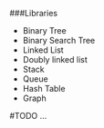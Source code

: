 ###Libraries
- Binary Tree
- Binary Search Tree
- Linked List
- Doubly linked list
- Stack
- Queue
- Hash Table
- Graph

#TODO
...
